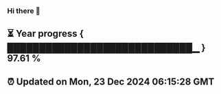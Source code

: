### Hi there 👋
⏳ Year progress { █████████████████████████████▁ } 97.61 %
---
⏰ Updated on Mon, 23 Dec 2024 06:15:28 GMT
---
